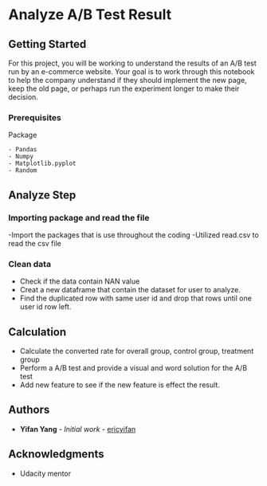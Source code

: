 # Analyze A/B Test Result

## Getting Started

For this project, you will be working to understand the results of an A/B test run by an e-commerce website. Your goal is to work through this notebook to help the company understand if they should implement the new page, keep the old page, or perhaps run the experiment longer to make their decision.

### Prerequisites

Package
```
- Pandas
- Numpy
- Matplotlib.pyplot
- Random
```

## Analyze Step

### Importing package and read the file
-Import the packages that is use throughout the coding
-Utilized read.csv to read the csv file

### Clean data

- Check if the data contain NAN value
- Creat a new dataframe that contain the dataset for user to analyze.
- Find the duplicated row with same user id and drop that rows until one user id row left.

## Calculation

- Calculate the converted rate for overall group, control group, treatment group
- Perform a A/B test and provide a visual and word solution for the A/B test
- Add new feature to see if the new feature is effect the result.


## Authors

* **Yifan Yang** - *Initial work* - [ericyifan](https://github.com/ericyifan)

## Acknowledgments

* Udacity mentor

